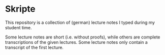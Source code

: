 # Skripte

This repository is a collection of (german) lecture notes
I typed during my student time.

Some lecture notes are short (i.e. without proofs),
while others are complete transcriptions of the given lectures.
Some lecture notes only contain a transcript of the first lecture.